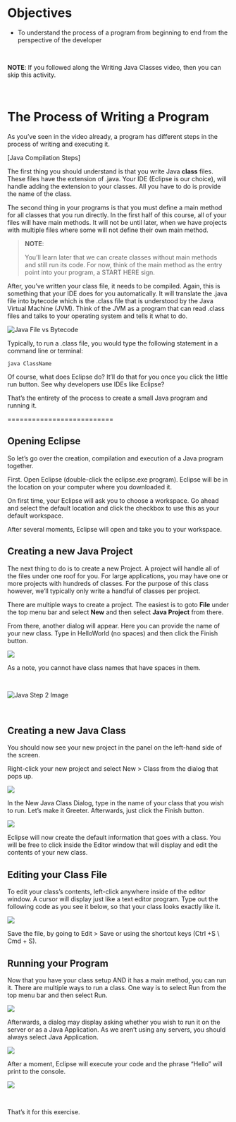 Objectives
==========

*   To understand the process of a program from beginning to end from the perspective of the developer
    

  
 

**NOTE**: If you followed along the Writing Java Classes video, then you can skip this activity.

  
 

The Process of Writing a Program
================================

As you’ve seen in the video already, a program has different steps in the process of writing and executing it.

\[Java Compilation Steps\]

The first thing you should understand is that you write Java **class** files. These files have the extension of .java. Your IDE (Eclipse is our choice), will handle adding the extension to your classes. All you have to do is provide the name of the class.

The second thing in your programs is that you must define a main method for all classes that you run directly. In the first half of this course, all of your files will have main methods. It will not be until later, when we have projects with multiple files where some will not define their own main method. 

> **NOTE**:
> 
> You’ll learn later that we can create classes without main methods and still run its code. For now, think of the main method as the entry point into your program, a START HERE sign.

After, you’ve written your class file, it needs to be compiled. Again, this is something that your IDE does for you automatically. It will translate the .java file into bytecode which is the .class file that is understood by the Java Virtual Machine (JVM). Think of the JVM as a program that can read .class files and talks to your operating system and tells it what to do.

![Java File vs Bytecode](./images/image-2.png)

Typically, to run a .class file, you would type the following statement in a command line or terminal:

    java ClassName

Of course, what does Eclipse do? It’ll do that for you once you click the little run button. See why developers use IDEs like Eclipse?

That’s the entirety of the process to create a small Java program and running it.

  
\==========================

Opening Eclipse
---------------

So let’s go over the creation, compilation and execution of a Java program together.

First. Open Eclipse (double-click the eclipse.exe program). Eclipse will be in the location on your computer where you downloaded it.

On first time, your Eclipse will ask you to choose a workspace. Go ahead and select the default location and click the checkbox to use this as your default workspace.

After several moments, Eclipse will open and take you to your workspace.

Creating a new Java Project
---------------------------

The next thing to do is to create a new Project. A project will handle all of the files under one roof for you. For large applications, you may have one or more projects with hundreds of classes. For the purpose of this class however, we’ll typically only write a handful of classes per project.

There are multiple ways to create a project. The easiest is to goto **File** under the top menu bar and select **New** and then select **Java Project** from there.

From there, another dialog will appear. Here you can provide the name of your new class. Type in HelloWorld (no spaces) and then click the Finish button.

![](images/image-3.png)

As a note, you cannot have class names that have spaces in them.   
  
 

![Java Step 2 Image](./images/image-4.png)

  
 

Creating a new Java Class
-------------------------

You should now see your new project in the panel on the left-hand side of the screen.

Right-click your new project and select New > Class from the dialog that pops up.

![](images/image-5.png)

In the New Java Class Dialog, type in the name of your class that you wish to run. Let’s make it Greeter. Afterwards, just click the Finish button.

![](images/image-6.png)

Eclipse will now create the default information that goes with a class. You will be free to click inside the Editor window that will display and edit the contents of your new class.

Editing your Class File
-----------------------

To edit your class’s contents, left-click anywhere inside of the editor window. A cursor will display just like a text editor program. Type out the following code as you see it below, so that your class looks exactly like it.

![](images/image-7.png)

Save the file, by going to Edit > Save or using the shortcut keys (Ctrl +S \\ Cmd + S).

Running your Program
--------------------

Now that you have your class setup AND it has a main method, you can run it. There are multiple ways to run a class. One way is to select Run from the top menu bar and then select Run.

![](images/image-9.png)

Afterwards, a dialog may display asking whether you wish to run it on the server or as a Java Application. As we aren’t using any servers, you should always select Java Application.

![](images/image-10.png)

After a moment, Eclipse will execute your code and the phrase “Hello” will print to the console.

![](images/image-11.png)

  
  
 

That’s it for this exercise.